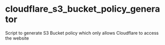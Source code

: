 # cloudflare_s3_bucket_policy_generator
Script to generate S3 Bucket policy which only allows Cloudflare to access the website
